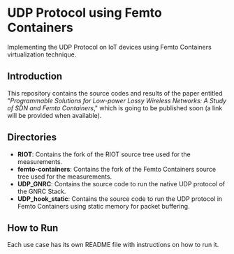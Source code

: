 # UDP Protocol using Femto Containers
Implementing the UDP Protocol on IoT devices using Femto Containers virtualization technique.

## Introduction
This repository contains the source codes and results of the paper entitled "*Programmable Solutions for Low-power Lossy Wireless Networks: A Study of SDN and Femto Containers*," which is going to be published soon (a link will be provided when available).

## Directories
- **RIOT**: Contains the fork of the RIOT source tree used for the measurements.
- **femto-containers**: Contains the fork of the Femto Containers source tree used for the measurements.
- **UDP_GNRC**: Contains the source code to run the native UDP protocol of the GNRC Stack.
- **UDP_hook_static**: Contains the source code to run the UDP protocol in Femto Containers using static memory for packet buffering.

## How to Run
Each use case has its own README file with instructions on how to run it.
